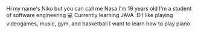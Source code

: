 Hi my name's Niko but you can call me Nasa
I'm 19 years old 
I'm a student of software engineering 💻
Currently learning JAVA :D
I like playing videogames, music, gym, and basketball
I want to learn how to play piano 

<!---
Mikoniko35p/Mikoniko35p is a ✨ special ✨ repository because its `README.md` (this file) appears on your GitHub profile.
You can click the Preview link to take a look at your changes.
--->
